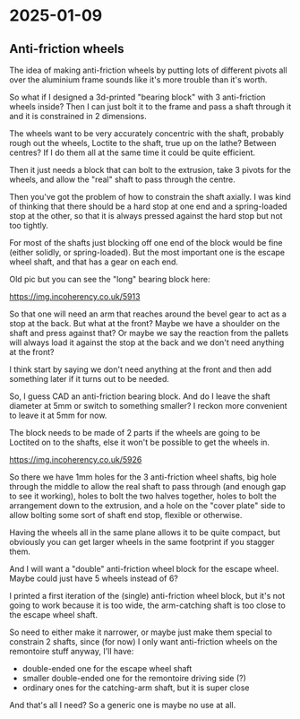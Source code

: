 # 2025-01-09

## Anti-friction wheels

The idea of making anti-friction wheels by putting lots of different pivots all over the
aluminium frame sounds like it's more trouble than it's worth.

So what if I designed a 3d-printed "bearing block" with 3 anti-friction wheels
inside? Then I can just bolt it to the frame and pass a shaft through it and it is constrained
in 2 dimensions.

The wheels want to be very accurately concentric with the shaft, probably rough out the
wheels, Loctite to the shaft, true up on the lathe? Between centres? If I do them all at
the same time it could be quite efficient.

Then it just needs a block that can bolt to the extrusion, take 3 pivots for the
wheels, and allow the "real" shaft to pass through the centre.

Then you've got the problem of how to constrain the shaft axially. I was kind of thinking
that there should be a hard stop at one end and a spring-loaded stop at the other,
so that it is always pressed against the hard stop but not too tightly.

For most of the shafts just blocking off one end of the block would be fine (either solidly,
or spring-loaded). But the most important one is the escape wheel shaft, and that has
a gear on each end.

Old pic but you can see the "long" bearing block here:

https://img.incoherency.co.uk/5913

So that one will need an arm that reaches around the bevel gear to act as a stop
at the back. But what at the front? Maybe we have a shoulder on the shaft and press
against that? Or maybe we say the reaction from the pallets will always load it against
the stop at the back and we don't need anything at the front?

I think start by saying we don't need anything at the front and then add something later
if it turns out to be needed.

So, I guess CAD an anti-friction bearing block. And do I leave the shaft diameter at 5mm
or switch to something smaller? I reckon more convenient to leave it at 5mm for now.

The block needs to be made of 2 parts if the wheels are going to be Loctited on to the
shafts, else it won't be possible to get the wheels in.

https://img.incoherency.co.uk/5926

So there we have 1mm holes for the 3 anti-friction wheel shafts, big hole through
the middle to allow the real shaft to pass through (and enough gap to
see it working), holes to bolt the two halves together, holes to bolt the arrangement
down to the extrusion, and a hole on the "cover plate" side to allow bolting some sort
of shaft end stop, flexible or otherwise.

Having the wheels all in the same plane allows it to be quite compact, but obviously
you can get larger wheels in the same footprint if you stagger them.

And I will want a "double" anti-friction wheel block for the escape wheel. Maybe could
just have 5 wheels instead of 6?

I printed a first iteration of the (single) anti-friction wheel block, but it's not going to
work because it is too wide, the arm-catching shaft is too close to the escape
wheel shaft.

So need to either make it narrower, or maybe just make them special to constrain 2 shafts,
since (for now) I only want anti-friction wheels on the remontoire stuff anyway, I'll have:

 * double-ended one for the escape wheel shaft
 * smaller double-ended one for the remontoire driving side (?)
 * ordinary ones for the catching-arm shaft, but it is super close

And that's all I need? So a generic one is maybe no use at all.
